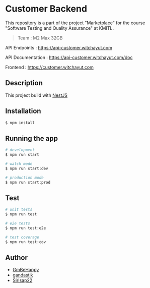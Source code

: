 # Customer Backend

This repository is a part of the project "Marketplace" 
for the course "Software Testing and Quality Assurance" at KMITL.

> Team : M2 Max 32GB

API Endpoints : https://api-customer.witchayut.com

API Documentation : https://api-customer.witchayut.com/doc

Frontend : https://customer.witchayut.com

## Description

This project build with [NestJS](https://github.com/nestjs/nest)

## Installation

```bash
$ npm install
```

## Running the app

```bash
# development
$ npm run start

# watch mode
$ npm run start:dev

# production mode
$ npm run start:prod
```

## Test

```bash
# unit tests
$ npm run test

# e2e tests
$ npm run test:e2e

# test coverage
$ npm run test:cov
```

## Author

- [GmBeHappy](https://github.com/GmBeHappy)
- [gandastik](https://github.com/gandastik)
- [Sirisap22](https://github.com/Sirisap22)

